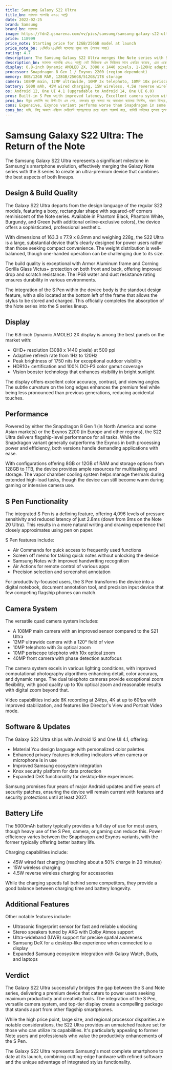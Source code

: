```yaml
---
title: Samsung Galaxy S22 Ultra
title_bn: স্যামসাং গ্যালাক্সি এস২২ আল্ট্রা
date: 2022-02-25
brand: Samsung
brand_bn: স্যামসাং
image: https://fdn2.gsmarena.com/vv/pics/samsung/samsung-galaxy-s22-ultra-5g-2.jpg
price: 118999
price_note: Starting price for 12GB/256GB model at launch
price_note_bn: ১২জিবি/২৫৬জিবি মডেলের শুরুর দাম (লঞ্চের সময়)
rating: 4.7
description: The Samsung Galaxy S22 Ultra merges the Note series with S series, featuring an embedded S Pen, Snapdragon 8 Gen 1 chipset, advanced quad camera system, and a premium design.
description_bn: স্যামসাং গ্যালাক্সি এস২২ আল্ট্রা নোট সিরিজকে এস সিরিজের সাথে একত্রিত করেছে, এতে এম্বেডেড এস পেন, স্ন্যাপড্রাগন ৮ জেন ১ চিপসেট, উন্নত কোয়াড ক্যামেরা সিস্টেম এবং প্রিমিয়াম ডিজাইন রয়েছে।
display: 6.8-inch Dynamic AMOLED 2X, 3088 x 1440 pixels, 1-120Hz adaptive
processor: Snapdragon 8 Gen 1 / Exynos 2200 (region dependent)
memory: 8GB/12GB RAM, 128GB/256GB/512GB/1TB storage
camera: 108MP main, 12MP ultrawide, 10MP 3x telephoto, 10MP 10x periscope telephoto; 40MP front
battery: 5000 mAh, 45W wired charging, 15W wireless, 4.5W reverse wireless
os: Android 12, One UI 4.1 (upgradable to Android 14, One UI 6.0)
pros: Built-in S Pen with improved latency, Excellent camera system with great zoom capabilities, Fantastic display, Premium design and build quality, Powerful performance, Four years of OS updates
pros_bn: উন্নত লেটেন্সি সহ বিল্ট-ইন এস পেন, চমৎকার জুম ক্ষমতা সহ অসাধারণ ক্যামেরা সিস্টেম, দারুণ ডিসপ্লে, প্রিমিয়াম ডিজাইন ও বিল্ড কোয়ালিটি, শক্তিশালী পারফরম্যান্স, চার বছরের ওএস আপডেট
cons: Expensive, Exynos variant performs worse than Snapdragon in some regions, Relatively slow charging for the battery size, Large and heavy, Gets warm under heavy load
cons_bn: দামি, কিছু অঞ্চলে এক্সিনস ভেরিয়েন্ট স্ন্যাপড্রাগনের চেয়ে খারাপ পারফর্ম করে, ব্যাটারি সাইজের তুলনায় তুলনামূলকভাবে ধীর চার্জিং, বড় ও ভারী, ভারী লোডে গরম হয়ে যায়
---
```


# Samsung Galaxy S22 Ultra: The Return of the Note

The Samsung Galaxy S22 Ultra represents a significant milestone in Samsung's smartphone evolution, effectively merging the Galaxy Note series with the S series to create an ultra-premium device that combines the best aspects of both lineups.

## Design & Build Quality

The Galaxy S22 Ultra departs from the design language of the regular S22 models, featuring a boxy, rectangular shape with squared-off corners reminiscent of the Note series. Available in Phantom Black, Phantom White, Burgundy, and Green (with additional online-exclusive colors), the device offers a sophisticated, professional aesthetic.

With dimensions of 163.3 x 77.9 x 8.9mm and weighing 228g, the S22 Ultra is a large, substantial device that's clearly designed for power users rather than those seeking compact convenience. The weight distribution is well-balanced, though one-handed operation can be challenging due to its size.

The build quality is exceptional with Armor Aluminum frame and Corning Gorilla Glass Victus+ protection on both front and back, offering improved drop and scratch resistance. The IP68 water and dust resistance rating ensures durability in various environments.

The integration of the S Pen within the device body is the standout design feature, with a silo located at the bottom left of the frame that allows the stylus to be stored and charged. This officially completes the absorption of the Note series into the S series lineup.

## Display

The 6.8-inch Dynamic AMOLED 2X display is among the best panels on the market with:

- QHD+ resolution (3088 x 1440 pixels) at 500 ppi
- Adaptive refresh rate from 1Hz to 120Hz
- Peak brightness of 1750 nits for exceptional outdoor visibility
- HDR10+ certification and 100% DCI-P3 color gamut coverage
- Vision booster technology that enhances visibility in bright sunlight

The display offers excellent color accuracy, contrast, and viewing angles. The subtle curvature on the long edges enhances the premium feel while being less pronounced than previous generations, reducing accidental touches.

## Performance

Powered by either the Snapdragon 8 Gen 1 (in North America and some Asian markets) or the Exynos 2200 (in Europe and other regions), the S22 Ultra delivers flagship-level performance for all tasks. While the Snapdragon variant generally outperforms the Exynos in both processing power and efficiency, both versions handle demanding applications with ease.

With configurations offering 8GB or 12GB of RAM and storage options from 128GB to 1TB, the device provides ample resources for multitasking and storage. The vapor chamber cooling system helps manage thermals during extended high-load tasks, though the device can still become warm during gaming or intensive camera use.

## S Pen Functionality

The integrated S Pen is a defining feature, offering 4,096 levels of pressure sensitivity and reduced latency of just 2.8ms (down from 9ms on the Note 20 Ultra). This results in a more natural writing and drawing experience that closely approximates using pen on paper.

S Pen features include:

- Air Commands for quick access to frequently used functions
- Screen off memo for taking quick notes without unlocking the device
- Samsung Notes with improved handwriting recognition
- Air Actions for remote control of various apps
- Precision selection and screenshot annotation

For productivity-focused users, the S Pen transforms the device into a digital notebook, document annotation tool, and precision input device that few competing flagship phones can match.

## Camera System

The versatile quad camera system includes:

- A 108MP main camera with an improved sensor compared to the S21 Ultra
- 12MP ultrawide camera with a 120° field of view
- 10MP telephoto with 3x optical zoom
- 10MP periscope telephoto with 10x optical zoom
- 40MP front camera with phase detection autofocus

The camera system excels in various lighting conditions, with improved computational photography algorithms enhancing detail, color accuracy, and dynamic range. The dual telephoto cameras provide exceptional zoom flexibility, with good quality up to 10x optical zoom and reasonable results with digital zoom beyond that.

Video capabilities include 8K recording at 24fps, 4K at up to 60fps with improved stabilization, and features like Director's View and Portrait Video mode.

## Software & Updates

The Galaxy S22 Ultra ships with Android 12 and One UI 4.1, offering:

- Material You design language with personalized color palettes
- Enhanced privacy features including indicators when camera or microphone is in use
- Improved Samsung ecosystem integration
- Knox security platform for data protection
- Expanded DeX functionality for desktop-like experiences

Samsung promises four years of major Android updates and five years of security patches, ensuring the device will remain current with features and security protections until at least 2027.

## Battery Life

The 5000mAh battery typically provides a full day of use for most users, though heavy use of the S Pen, camera, or gaming can reduce this. Power efficiency varies between the Snapdragon and Exynos variants, with the former typically offering better battery life.

Charging capabilities include:

- 45W wired fast charging (reaching about a 50% charge in 20 minutes)
- 15W wireless charging
- 4.5W reverse wireless charging for accessories

While the charging speeds fall behind some competitors, they provide a good balance between charging time and battery longevity.

## Additional Features

Other notable features include:

- Ultrasonic fingerprint sensor for fast and reliable unlocking
- Stereo speakers tuned by AKG with Dolby Atmos support
- Ultra-wideband (UWB) support for precise spatial awareness
- Samsung DeX for a desktop-like experience when connected to a display
- Expanded Samsung ecosystem integration with Galaxy Watch, Buds, and laptops

## Verdict

The Galaxy S22 Ultra successfully bridges the gap between the S and Note series, delivering a premium device that caters to power users seeking maximum productivity and creativity tools. The integration of the S Pen, versatile camera system, and top-tier display create a compelling package that stands apart from other flagship smartphones.

While the high price point, large size, and regional processor disparities are notable considerations, the S22 Ultra provides an unmatched feature set for those who can utilize its capabilities. It's particularly appealing to former Note users and professionals who value the productivity enhancements of the S Pen.

The Galaxy S22 Ultra represents Samsung's most complete smartphone to date at its launch, combining cutting-edge hardware with refined software and the unique advantage of integrated stylus functionality.
